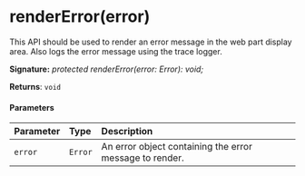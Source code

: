 # renderError(error)




This API should be used to render an error message in the web part display area. Also logs the error message using the trace logger.

**Signature:** _protected renderError(error: Error): void;_

**Returns**: `void`





#### Parameters


| Parameter	   | Type    | Description |
|:-------------|:---------------|:------------|
| `error`    | `Error` | An error object containing the error message to render. |


